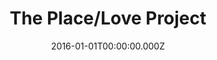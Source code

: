 ---
layout: layouts/home.njk
title: The Place/Love Project
date: 2016-01-01T00:00:00.000Z
permalink: /
---